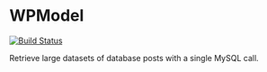 WPModel
=======

[![Build Status](https://travis-ci.org/TrevorMills/WPModel.svg?branch=master)](https://travis-ci.org/TrevorMills/WPModel)

Retrieve large datasets of database posts with a single MySQL call.
